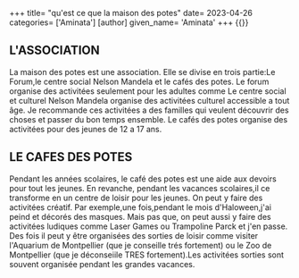 +++
title= "qu'est ce que la maison des potes"
date= 2023-04-26
categories= ['Aminata']
[author] 
    given_name= 'Aminata'
+++
{{<table>}}

## L'ASSOCIATION
La maison des potes est une association.
Elle se divise en trois partie:Le Forum,le centre social Nelson Mandela et le cafés des potes.
Le forum organise des activitées seulement pour les adultes comme
Le centre social et culturel Nelson Mandela organise des activitées culturel accessible a tout âge.
Je recommande ces activitées a des familles qui veulent découvrir des choses et passer du bon temps ensemble.
Le cafés des potes organise des activitées pour des jeunes de 12 a 17 ans.

## LE CAFES DES POTES
Pendant les années scolaires, le café des potes est une aide aux devoirs pour tout les jeunes.
En revanche, pendant les vacances scolaires,il ce transforme en un centre de loisir pour les jeunes.
On peut y faire des activitées créatif.
Par exemple,une fois,pendant le mois d'Haloween,j'ai peind et décorés des masques.
Mais pas que, on peut aussi y faire des activitées ludiques comme Laser Games ou Trampoline Parck et j'en passe.
Des fois il peut y être organisées des sorties de loisir comme visiter l'Aquarium de Montpellier (que je conseille trés fortement) ou le Zoo de Montpellier (que je déconseiile TRES fortement).Les activitées sorties sont souvent organisée pendant les grandes vacances.




